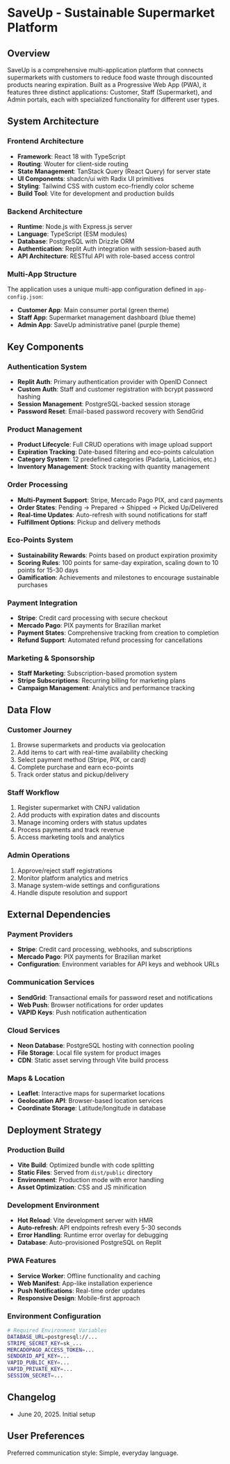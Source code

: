 # SaveUp - Sustainable Supermarket Platform

## Overview

SaveUp is a comprehensive multi-application platform that connects supermarkets with customers to reduce food waste through discounted products nearing expiration. Built as a Progressive Web App (PWA), it features three distinct applications: Customer, Staff (Supermarket), and Admin portals, each with specialized functionality for different user types.

## System Architecture

### Frontend Architecture
- **Framework**: React 18 with TypeScript
- **Routing**: Wouter for client-side routing
- **State Management**: TanStack Query (React Query) for server state
- **UI Components**: shadcn/ui with Radix UI primitives
- **Styling**: Tailwind CSS with custom eco-friendly color scheme
- **Build Tool**: Vite for development and production builds

### Backend Architecture
- **Runtime**: Node.js with Express.js server
- **Language**: TypeScript (ESM modules)
- **Database**: PostgreSQL with Drizzle ORM
- **Authentication**: Replit Auth integration with session-based auth
- **API Architecture**: RESTful API with role-based access control

### Multi-App Structure
The application uses a unique multi-app configuration defined in `app-config.json`:
- **Customer App**: Main consumer portal (green theme)
- **Staff App**: Supermarket management dashboard (blue theme)  
- **Admin App**: SaveUp administrative panel (purple theme)

## Key Components

### Authentication System
- **Replit Auth**: Primary authentication provider with OpenID Connect
- **Custom Auth**: Staff and customer registration with bcrypt password hashing
- **Session Management**: PostgreSQL-backed session storage
- **Password Reset**: Email-based password recovery with SendGrid

### Product Management
- **Product Lifecycle**: Full CRUD operations with image upload support
- **Expiration Tracking**: Date-based filtering and eco-points calculation
- **Category System**: 12 predefined categories (Padaria, Laticínios, etc.)
- **Inventory Management**: Stock tracking with quantity management

### Order Processing
- **Multi-Payment Support**: Stripe, Mercado Pago PIX, and card payments
- **Order States**: Pending → Prepared → Shipped → Picked Up/Delivered
- **Real-time Updates**: Auto-refresh with sound notifications for staff
- **Fulfillment Options**: Pickup and delivery methods

### Eco-Points System
- **Sustainability Rewards**: Points based on product expiration proximity
- **Scoring Rules**: 100 points for same-day expiration, scaling down to 10 points for 15-30 days
- **Gamification**: Achievements and milestones to encourage sustainable purchases

### Payment Integration
- **Stripe**: Credit card processing with secure checkout
- **Mercado Pago**: PIX payments for Brazilian market
- **Payment States**: Comprehensive tracking from creation to completion
- **Refund Support**: Automated refund processing for cancellations

### Marketing & Sponsorship
- **Staff Marketing**: Subscription-based promotion system
- **Stripe Subscriptions**: Recurring billing for marketing plans
- **Campaign Management**: Analytics and performance tracking

## Data Flow

### Customer Journey
1. Browse supermarkets and products via geolocation
2. Add items to cart with real-time availability checking
3. Select payment method (Stripe, PIX, or card)
4. Complete purchase and earn eco-points
5. Track order status and pickup/delivery

### Staff Workflow
1. Register supermarket with CNPJ validation
2. Add products with expiration dates and discounts
3. Manage incoming orders with status updates
4. Process payments and track revenue
5. Access marketing tools and analytics

### Admin Operations
1. Approve/reject staff registrations
2. Monitor platform analytics and metrics
3. Manage system-wide settings and configurations
4. Handle dispute resolution and support

## External Dependencies

### Payment Providers
- **Stripe**: Credit card processing, webhooks, and subscriptions
- **Mercado Pago**: PIX payments for Brazilian market
- **Configuration**: Environment variables for API keys and webhook URLs

### Communication Services
- **SendGrid**: Transactional emails for password reset and notifications
- **Web Push**: Browser notifications for order updates
- **VAPID Keys**: Push notification authentication

### Cloud Services
- **Neon Database**: PostgreSQL hosting with connection pooling
- **File Storage**: Local file system for product images
- **CDN**: Static asset serving through Vite build process

### Maps & Location
- **Leaflet**: Interactive maps for supermarket locations
- **Geolocation API**: Browser-based location services
- **Coordinate Storage**: Latitude/longitude in database

## Deployment Strategy

### Production Build
- **Vite Build**: Optimized bundle with code splitting
- **Static Files**: Served from `dist/public` directory
- **Environment**: Production mode with error handling
- **Asset Optimization**: CSS and JS minification

### Development Environment
- **Hot Reload**: Vite development server with HMR
- **Auto-refresh**: API endpoints refresh every 5-30 seconds
- **Error Handling**: Runtime error overlay for debugging
- **Database**: Auto-provisioned PostgreSQL on Replit

### PWA Features
- **Service Worker**: Offline functionality and caching
- **Web Manifest**: App-like installation experience
- **Push Notifications**: Real-time order updates
- **Responsive Design**: Mobile-first approach

### Environment Configuration
```bash
# Required Environment Variables
DATABASE_URL=postgresql://...
STRIPE_SECRET_KEY=sk_...
MERCADOPAGO_ACCESS_TOKEN=...
SENDGRID_API_KEY=...
VAPID_PUBLIC_KEY=...
VAPID_PRIVATE_KEY=...
SESSION_SECRET=...
```

## Changelog

- June 20, 2025. Initial setup

## User Preferences

Preferred communication style: Simple, everyday language.